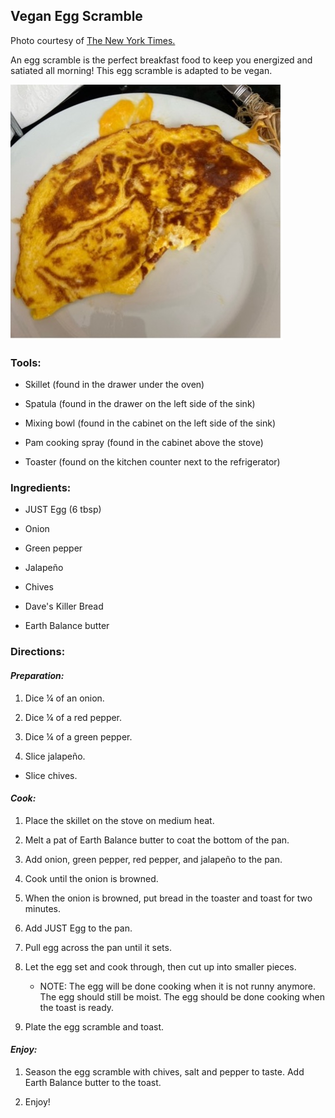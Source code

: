 
## Vegan Egg Scramble

Photo courtesy of [The New York
Times.](https://cooking.nytimes.com/recipes/1016534-scrambled-peppers-and-eggs)

An egg scramble is the perfect breakfast food to keep you energized and
satiated all morning! This egg scramble is adapted to be vegan.

![](../images/media/omelette.jpg)

### Tools: 

-   Skillet (found in the drawer under the oven)

-   Spatula (found in the drawer on the left side of the sink)

-   Mixing bowl (found in the cabinet on the left side of the sink)

-   Pam cooking spray (found in the cabinet above the stove)

-   Toaster (found on the kitchen counter next to the refrigerator)

### Ingredients:

-   JUST Egg (6 tbsp)

-   Onion

-   Green pepper

-   Jalapeño

-   Chives

-   Dave's Killer Bread

-   Earth Balance butter

### Directions: 

#### *Preparation:* 

1. Dice ¼ of an onion.

2. Dice ¼ of a red pepper.

3. Dice ¼ of a green pepper.

4. Slice jalapeño.

-   Slice chives.

#### *Cook:*

1. Place the skillet on the stove on medium heat.

2. Melt a pat of Earth Balance butter to coat the bottom of the pan.

3. Add onion, green pepper, red pepper, and jalapeño to the pan.

4. Cook until the onion is browned.

5. When the onion is browned, put bread in the toaster and toast for
    two minutes.

6. Add JUST Egg to the pan.

7. Pull egg across the pan until it sets.

8. Let the egg set and cook through, then cut up into smaller pieces.
   
    -   NOTE: The egg will be done cooking when it is not runny anymore.
        The egg should still be moist. The egg should be done cooking
        when the toast is ready.

9. Plate the egg scramble and toast.

#### *Enjoy:*

1. Season the egg scramble with chives, salt and pepper to taste. Add
    Earth Balance butter to the toast.

2. Enjoy!
